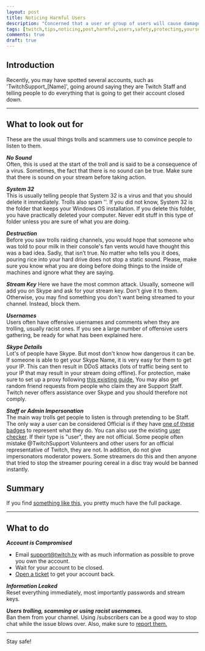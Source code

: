 ```yaml
---
layout: post
title: Noticing Harmful Users
description: "Concerned that a user or group of users will cause damage through your stream? Find out how to spot them here!"
tags: [twitch,tips,noticing,post,harmful,users,safety,protecting,yourself]
comments: true
draft: true
---
```


## Introduction

Recently, you may have spotted several accounts, such as 'TwitchSupport_[Name]', going around saying they are Twitch Staff and telling people to do everything that is going to get their account closed down. 

*****


## What to look out for
These are the usual things trolls and scammers use to convince people to listen to them. 

***No Sound*** 
<br>Often, this is used at the start of the troll and is said to be a consequence of a virus. Sometimes, the fact that there is no sound can be true. Make sure that there is sound on your stream before taking action.   

***System 32*** 
<br>This is usually telling people that System 32 is a virus and that you should delete it immediately. Trolls also spam '<message deleted by system32>'. If you did not know, System 32 is the folder that keeps your Windows OS installation. If you delete this folder, you have practically deleted your computer. Never edit stuff in this type of folder unless you are sure of what you are doing. 

***Destruction*** 
<br>Before you saw trolls raiding channels, you would hope that someone who was told to pour milk in their console's fan vents would have thought this was a bad idea. Sadly, that isn’t true. No matter who tells you it does, pouring rice into your hard drive does not stop a static sound. Please, make sure you know what you are doing before doing things to the inside of machines and ignore what they are saying.

***Stream Key*** 
Here we have the most common attack. Usually, someone will add you on Skype and ask for your stream key. Don't give it to them. Otherwise, you may find something you don't want being streamed to your channel. Instead, block them.


***Usernames*** 
<br>Users often have offensive usernames and comments when they are trolling, usually racist ones. If you see a large number of offensive users gathering, be ready for what has been explained here.




***Skype Details*** 
<br>Lot's of people have Skype. But most don't know how dangerous it can be. If someone is able to get your Skype Name, it is very easy for them to get your IP. This can then result in DDoS attacks (lots of traffic being sent to your IP that may result in your stream doing offline). For protection, make sure to set up a proxy following [this existing guide.](https://twitchtips.com/protecting-yourself/) You may also get random friend requests from people who claim they are Support Staff. Twitch never offers assistance over Skype and you should therefore not comply.
  
  
***Staff or Admin Impersonation*** 
<br>The main way trolls get people to listen is through pretending to be Staff. The only way a user can be considered Official is if they have [one of these badges](http://imgur.com/HLFg5Fa) to represent what they do. You can also use the existing [user checker](https://twitchtips.com/user-checker/). If their type is "user", they are not official. Some people often mistake @TwitchSupport Volunteers and other users for an official representative of Twitch, they are not. In addition, do not give impersonators moderator powers. Some streamers do this and then anyone that tried to stop the streamer pouring cereal in a disc tray would be banned instantly.

## Summary
If you find [something like this,](http://imgur.com/RB9chxb) you pretty much have the full package. 


***** 


## What to do


***Account is Compromised*** 

- Email support@twitch.tv with as much information as possible to prove you own the account. 
- Wait for your account to be closed. 
- [Open a ticket](http://help.twitch.tv/customer/portal/emails/new) to get your account back. 


***Information Leaked*** 
<br>Reset everything immediately, most importantly passwords and stream keys. 


***Users trolling, scamming or using racist usernames.*** 
<br>Ban them from your channel. Using /subscribers can be a good way to stop chat while the issue blows over. Also, make sure to [report them.](http://help.twitch.tv/customer/portal/articles/725568-how-to-file-a-report) 


***** 


Stay safe!
